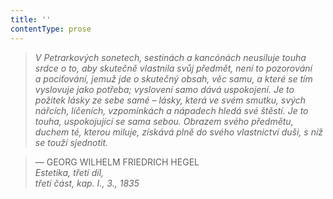 ```yaml
---
title: ''
contentType: prose
---
```


> 

> 

> 

> _V Petrarkových sonetech, sestinách a kancónách neusiluje touha srdce o to, aby skutečně vlastnila svůj předmět, není to pozorování a pociťování, jemuž jde o skutečný obsah, věc samu, a které se tím vyslovuje jako potřeba; vyslovení samo dává uspokojení. Je to požitek lásky ze sebe samé – lásky, která ve svém smutku, svých nářcích, líčeních, vzpomínkách a nápadech hledá své štěstí. Je to touha, uspokojující se sama sebou. Obrazem svého předmětu, duchem té, kterou miluje, získává plně do svého vlastnictví duši, s níž se touží sjednotit._

> — GEORG WILHELM FRIEDRICH HEGEL  
> _Estetika, třetí díl,  
> třetí část, kap. I., 3.,_ _1835_

